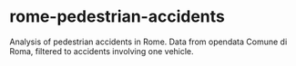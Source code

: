 # rome-pedestrian-accidents
Analysis of pedestrian accidents in Rome. Data from opendata Comune di Roma, filtered to accidents involving one vehicle.
